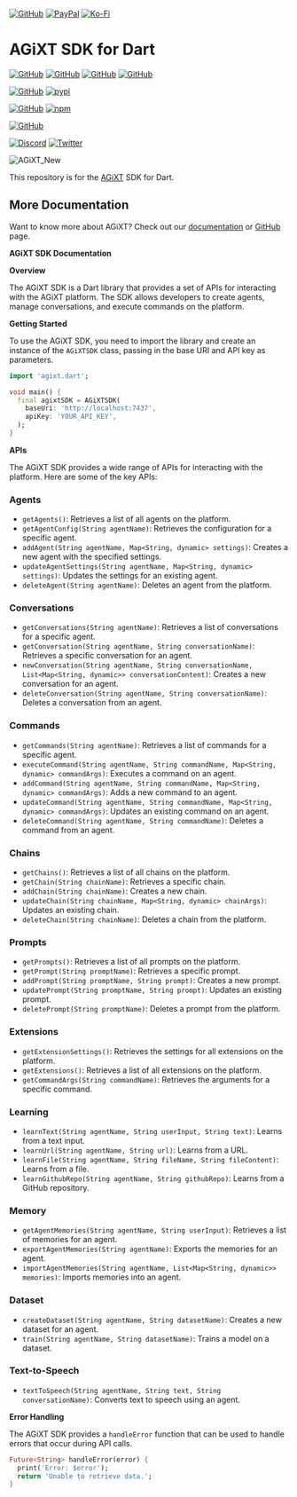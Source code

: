[![GitHub](https://img.shields.io/badge/GitHub-Sponsor%20Josh%20XT-blue?logo=github&style=plastic)](https://github.com/sponsors/Josh-XT) [![PayPal](https://img.shields.io/badge/PayPal-Sponsor%20Josh%20XT-blue.svg?logo=paypal&style=plastic)](https://paypal.me/joshxt) [![Ko-Fi](https://img.shields.io/badge/Kofi-Sponsor%20Josh%20XT-blue.svg?logo=kofi&style=plastic)](https://ko-fi.com/joshxt)

# AGiXT SDK for Dart

[![GitHub](https://img.shields.io/badge/GitHub-AGiXT%20Core-blue?logo=github&style=plastic)](https://github.com/Josh-XT/AGiXT) [![GitHub](https://img.shields.io/badge/GitHub-AGiXT%20Hub-blue?logo=github&style=plastic)](https://github.com/AGiXT/hub) [![GitHub](https://img.shields.io/badge/GitHub-AGiXT%20NextJS%20Web%20UI-blue?logo=github&style=plastic)](https://github.com/AGiXT/nextjs) [![GitHub](https://img.shields.io/badge/GitHub-AGiXT%20Streamlit%20Web%20UI-blue?logo=github&style=plastic)](https://github.com/AGiXT/streamlit)

[![GitHub](https://img.shields.io/badge/GitHub-AGiXT%20Python%20SDK-blue?logo=github&style=plastic)](https://github.com/AGiXT/python-sdk) [![pypi](https://img.shields.io/badge/pypi-AGiXT%20Python%20SDK-blue?logo=pypi&style=plastic)](https://pypi.org/project/agixtsdk/)

[![GitHub](https://img.shields.io/badge/GitHub-AGiXT%20TypeScript%20SDK-blue?logo=github&style=plastic)](https://github.com/AGiXT/typescript-sdk) [![npm](https://img.shields.io/badge/npm-AGiXT%20TypeScript%20SDK-blue?logo=npm&style=plastic)](https://www.npmjs.com/package/agixt)

[![GitHub](https://img.shields.io/badge/GitHub-AGiXT%20Dart%20SDK-blue?logo=github&style=plastic)](https://github.com/AGiXT/dart-sdk)

[![Discord](https://img.shields.io/discord/1097720481970397356?label=Discord&logo=discord&logoColor=white&style=plastic&color=5865f2)](https://discord.gg/d3TkHRZcjD)
[![Twitter](https://img.shields.io/badge/Twitter-Follow_@Josh_XT-blue?logo=twitter&style=plastic)](https://twitter.com/Josh_XT) 

![AGiXT_New](https://github.com/user-attachments/assets/14a5c1ae-6af8-4de8-a82e-f24ea52da23f)


This repository is for the [AGiXT](https://github.com/Josh-XT/AGiXT) SDK for Dart.

## More Documentation
Want to know more about AGiXT?  Check out our [documentation](https://josh-xt.github.io/AGiXT/) or [GitHub](https://github.com/Josh-XT/AGiXT) page.


**AGiXT SDK Documentation**

**Overview**

The AGiXT SDK is a Dart library that provides a set of APIs for interacting with the AGiXT platform. The SDK allows developers to create agents, manage conversations, and execute commands on the platform.

**Getting Started**

To use the AGiXT SDK, you need to import the library and create an instance of the `AGiXTSDK` class, passing in the base URI and API key as parameters.
```dart
import 'agixt.dart';

void main() {
  final agixtSDK = AGiXTSDK(
    baseUri: 'http://localhost:7437',
    apiKey: 'YOUR_API_KEY',
  );
}
```
**APIs**

The AGiXT SDK provides a wide range of APIs for interacting with the platform. Here are some of the key APIs:

### Agents

* `getAgents()`: Retrieves a list of all agents on the platform.
* `getAgentConfig(String agentName)`: Retrieves the configuration for a specific agent.
* `addAgent(String agentName, Map<String, dynamic> settings)`: Creates a new agent with the specified settings.
* `updateAgentSettings(String agentName, Map<String, dynamic> settings)`: Updates the settings for an existing agent.
* `deleteAgent(String agentName)`: Deletes an agent from the platform.

### Conversations

* `getConversations(String agentName)`: Retrieves a list of conversations for a specific agent.
* `getConversation(String agentName, String conversationName)`: Retrieves a specific conversation for an agent.
* `newConversation(String agentName, String conversationName, List<Map<String, dynamic>> conversationContent)`: Creates a new conversation for an agent.
* `deleteConversation(String agentName, String conversationName)`: Deletes a conversation from an agent.

### Commands

* `getCommands(String agentName)`: Retrieves a list of commands for a specific agent.
* `executeCommand(String agentName, String commandName, Map<String, dynamic> commandArgs)`: Executes a command on an agent.
* `addCommand(String agentName, String commandName, Map<String, dynamic> commandArgs)`: Adds a new command to an agent.
* `updateCommand(String agentName, String commandName, Map<String, dynamic> commandArgs)`: Updates an existing command on an agent.
* `deleteCommand(String agentName, String commandName)`: Deletes a command from an agent.

### Chains

* `getChains()`: Retrieves a list of all chains on the platform.
* `getChain(String chainName)`: Retrieves a specific chain.
* `addChain(String chainName)`: Creates a new chain.
* `updateChain(String chainName, Map<String, dynamic> chainArgs)`: Updates an existing chain.
* `deleteChain(String chainName)`: Deletes a chain from the platform.

### Prompts

* `getPrompts()`: Retrieves a list of all prompts on the platform.
* `getPrompt(String promptName)`: Retrieves a specific prompt.
* `addPrompt(String promptName, String prompt)`: Creates a new prompt.
* `updatePrompt(String promptName, String prompt)`: Updates an existing prompt.
* `deletePrompt(String promptName)`: Deletes a prompt from the platform.

### Extensions

* `getExtensionSettings()`: Retrieves the settings for all extensions on the platform.
* `getExtensions()`: Retrieves a list of all extensions on the platform.
* `getCommandArgs(String commandName)`: Retrieves the arguments for a specific command.

### Learning

* `learnText(String agentName, String userInput, String text)`: Learns from a text input.
* `learnUrl(String agentName, String url)`: Learns from a URL.
* `learnFile(String agentName, String fileName, String fileContent)`: Learns from a file.
* `learnGithubRepo(String agentName, String githubRepo)`: Learns from a GitHub repository.

### Memory

* `getAgentMemories(String agentName, String userInput)`: Retrieves a list of memories for an agent.
* `exportAgentMemories(String agentName)`: Exports the memories for an agent.
* `importAgentMemories(String agentName, List<Map<String, dynamic>> memories)`: Imports memories into an agent.

### Dataset

* `createDataset(String agentName, String datasetName)`: Creates a new dataset for an agent.
* `train(String agentName, String datasetName)`: Trains a model on a dataset.

### Text-to-Speech

* `textToSpeech(String agentName, String text, String conversationName)`: Converts text to speech using an agent.

**Error Handling**

The AGiXT SDK provides a `handleError` function that can be used to handle errors that occur during API calls.
```dart
Future<String> handleError(error) {
  print('Error: $error');
  return 'Unable to retrieve data.';
}
```
